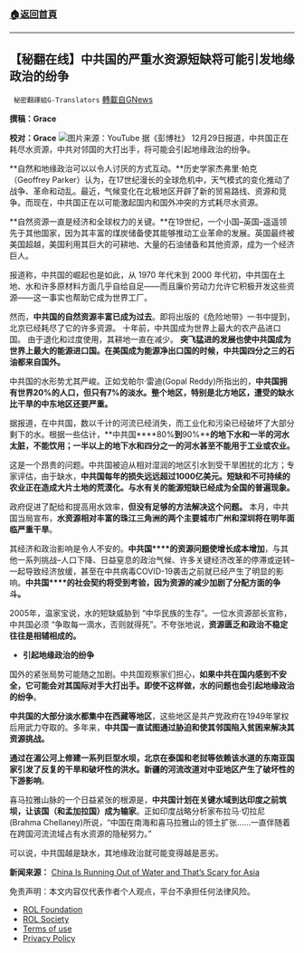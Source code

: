 ###  [:house:返回首頁](https://github.com/ourhimalayas/txt)
---


## 【秘翻在线】中共国的严重水资源短缺将可能引发地缘政治的纷争
` 秘密翻譯組G-Translators` [轉載自GNews](https://gnews.org/zh-hans/1806675/)

**撰稿：Grace**

**校对：Grace**
![](https://assets.gnews.org/wp-content/uploads/2021/12/Screen-Shot-2021-12-30-at-7.05.04-PM.jpeg)图片来源：YouTube
据《彭博社》 12月29日报道，中共国正在耗尽水资源，中共对邻国的大打出手，将可能会引起地缘政治的纷争。

**自然和地缘政治可以以令人讨厌的方式互动。**历史学家杰弗里·帕克（Geoffrey Parker）认为，在17世纪漫长的全球危机中，天气模式的变化推动了战争、革命和动乱。最近，气候变化在北极地区开辟了新的贸易路线、资源和竞争。而现在，中共国正在以可能激起国内和国外冲突的方式耗尽水资源。

**自然资源一直是经济和全球权力的关键。**在19世纪，一个小国–英国–遥遥领先于其他国家，因为其丰富的煤炭储备使其能够推动工业革命的发展。英国最终被美国超越，美国利用其巨大的可耕地、大量的石油储备和其他资源，成为一个经济巨人。

报道称，中共国的崛起也是如此，从 1970 年代末到 2000 年代初，中共国在土地、水和许多原材料方面几乎自给自足——而且廉价劳动力允许它积极开发这些资源——这一事实也帮助它成为世界工厂。

然而，**中共国的自然资源丰富已成为过去**。即将出版的《危险地带》一书中提到，北京已经耗尽了它的许多资源。 十年前，中共国成为世界上最大的农产品进口国。 由于退化和过度使用，其耕地一直在减少。 **突飞猛进的发展也使中共国成为世界上最大的能源进口国。在美国成为能源净出口国的时候，中共国四分之三的石油都来自国外。**

中共国的水形势尤其严峻。正如戈帕尔·雷迪(Gopal Reddy)所指出的，**中共国****拥有世界****20%的人口，但只有7%的淡水。整个地区，特别是北方地区，遭受的缺水比干旱的中东地区还要严重。**

据报道，在中共国，数以千计的河流已经消失，而工业化和污染已经破坏了大部分剩下的水。根据一些估计，**中共国****80%****到****90%****的地下水和一半的河水太脏，不能饮用；一半以上的地下水和四分之一的河水甚至不能用于工业或农业。**

这是一个昂贵的问题。中共国被迫从相对湿润的地区引水到受干旱困扰的北方；专家评估，由于缺水，**中共国****每年的损失远远超过****1000亿美元。短缺和不可持续的农业正在造成大片土地的荒漠化。与水有关的能源短缺已经成为全国的普遍现象。**

政府促进了配给和提高用水效率，**但没有足够的方法解决这个问题。** 本月，中共国当局宣布，**水资源相对丰富的珠江三角洲的两个主要城市广州和深圳将在明年面临严重干旱**。

其经济和政治影响是令人不安的。**中共国****的资源问题使增长成本增加**，与其他一系列挑战–人口下降、日益窒息的政治气候、许多关键经济改革的停滞或逆转–一起导致经济放缓，甚至在中共病毒COVID-19袭击之前就已经产生了明显的影响。**中共国****的社会契约将受到考验，因为资源的减少加剧了分配方面的争斗。**

2005年，温家宝说，水的短缺威胁到 “中华民族的生存”。一位水资源部长宣称，中共国必须 “争取每一滴水，否则就得死”。不夸张地说，**资源匮乏和政治不稳定往往是相辅相成的。**

- **引起地缘政治的纷争**


国外的紧张局势可能随之加剧。中共国观察家们担心，**如果中共在国内感到不安全，它可能会对其国际对手大打出手。即使不这样做，水的问题也会引起地缘政治的纷争**。

**中共国的大部分淡水都集中在西藏等地区**，这些地区是共产党政府在1949年掌权后用武力夺取的。多年来，**中共国一直试图通过胁迫和使其邻国陷入贫困来解决其资源挑战。**

**通过在湄公河上修建一系列巨型水坝，北京在泰国和老挝等依赖该水道的东南亚国家引发了反复的干旱和破坏性的洪水。新疆的河流改道对中亚地区产生了破坏性的下游影响**。

喜马拉雅山脉的一个日益紧张的根源是，**中共国计划在关键水域到达印度之前筑坝，让该国（和孟加拉国）成为输家**。正如印度战略分析家布拉马·切拉尼(Brahma Chellaney)所说，“中国在南海和喜马拉雅山的领土扩张……一直伴随着在跨国河流流域占有水资源的隐秘努力。”

可以说，中共国越是缺水，其地缘政治就可能变得越是恶劣。

**新闻来源：** [China Is Running Out of Water and That’s Scary for Asia](https://www.bloomberg.com/opinion/articles/2021-12-29/china-s-water-shortage-is-scary-for-india-thailand-vietnam)

 

免责声明：本文内容仅代表作者个人观点，平台不承担任何法律风险。

- [ROL Foundation](https://rolfoundation.org/)
- [ROL Society](https://rolsociety.org/)
- [Terms of use](https://gnews.org/terms-of-use-3/)
- [Privacy Policy](https://gnews.org/privacy-policy/)
